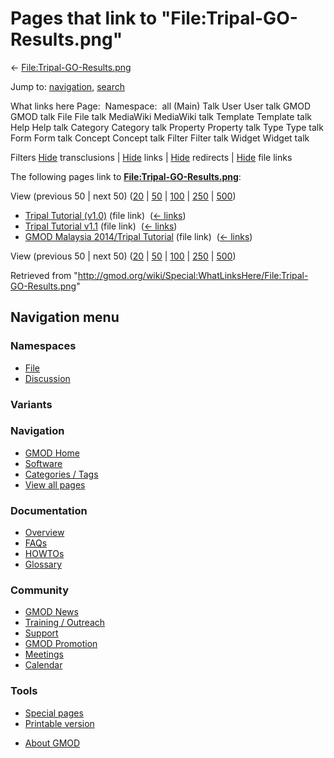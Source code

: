 <div id="mw-page-base" class="noprint">

</div>

<div id="mw-head-base" class="noprint">

</div>

<div id="content" class="mw-body" role="main">

<span id="top"></span>

<div id="mw-js-message" style="display:none;">

</div>



# <span dir="auto">Pages that link to "File:Tripal-GO-Results.png"</span>

<div id="bodyContent">

<div id="contentSub">

←
[File:Tripal-GO-Results.png](/wiki/File:Tripal-GO-Results.png "File:Tripal-GO-Results.png")

</div>

<div id="jump-to-nav" class="mw-jump">

Jump to: [navigation](#mw-navigation), [search](#p-search)

</div>

<div id="mw-content-text">

What links here Page:  Namespace:  all (Main) Talk User User talk GMOD
GMOD talk File File talk MediaWiki MediaWiki talk Template Template talk
Help Help talk Category Category talk Property Property talk Type Type
talk Form Form talk Concept Concept talk Filter Filter talk Widget
Widget talk

Filters
[Hide](/mediawiki/index.php?title=Special:WhatLinksHere/File:Tripal-GO-Results.png&hidetrans=1 "Special:WhatLinksHere/File:Tripal-GO-Results.png")
transclusions \|
[Hide](/mediawiki/index.php?title=Special:WhatLinksHere/File:Tripal-GO-Results.png&hidelinks=1 "Special:WhatLinksHere/File:Tripal-GO-Results.png")
links \|
[Hide](/mediawiki/index.php?title=Special:WhatLinksHere/File:Tripal-GO-Results.png&hideredirs=1 "Special:WhatLinksHere/File:Tripal-GO-Results.png")
redirects \|
[Hide](/mediawiki/index.php?title=Special:WhatLinksHere/File:Tripal-GO-Results.png&hideimages=1 "Special:WhatLinksHere/File:Tripal-GO-Results.png")
file links

The following pages link to
**[File:Tripal-GO-Results.png](/wiki/File:Tripal-GO-Results.png "File:Tripal-GO-Results.png")**:

View (previous 50 \| next 50)
([20](/mediawiki/index.php?title=Special:WhatLinksHere/File:Tripal-GO-Results.png&limit=20 "Special:WhatLinksHere/File:Tripal-GO-Results.png")
\|
[50](/mediawiki/index.php?title=Special:WhatLinksHere/File:Tripal-GO-Results.png&limit=50 "Special:WhatLinksHere/File:Tripal-GO-Results.png")
\|
[100](/mediawiki/index.php?title=Special:WhatLinksHere/File:Tripal-GO-Results.png&limit=100 "Special:WhatLinksHere/File:Tripal-GO-Results.png")
\|
[250](/mediawiki/index.php?title=Special:WhatLinksHere/File:Tripal-GO-Results.png&limit=250 "Special:WhatLinksHere/File:Tripal-GO-Results.png")
\|
[500](/mediawiki/index.php?title=Special:WhatLinksHere/File:Tripal-GO-Results.png&limit=500 "Special:WhatLinksHere/File:Tripal-GO-Results.png"))

- [Tripal Tutorial
  (v1.0)](/wiki/Tripal_Tutorial_(v1.0) "Tripal Tutorial (v1.0)") (file
  link) ‎ <span class="mw-whatlinkshere-tools">([←
  links](/mediawiki/index.php?title=Special:WhatLinksHere&target=Tripal+Tutorial+%28v1.0%29 "Special:WhatLinksHere"))</span>
- [Tripal Tutorial
  v1.1](/wiki/Tripal_Tutorial_v1.1 "Tripal Tutorial v1.1") (file link) ‎
  <span class="mw-whatlinkshere-tools">([←
  links](/mediawiki/index.php?title=Special:WhatLinksHere&target=Tripal+Tutorial+v1.1 "Special:WhatLinksHere"))</span>
- [GMOD Malaysia 2014/Tripal
  Tutorial](/wiki/GMOD_Malaysia_2014/Tripal_Tutorial "GMOD Malaysia 2014/Tripal Tutorial")
  (file link) ‎ <span class="mw-whatlinkshere-tools">([←
  links](/mediawiki/index.php?title=Special:WhatLinksHere&target=GMOD+Malaysia+2014%2FTripal+Tutorial "Special:WhatLinksHere"))</span>

View (previous 50 \| next 50)
([20](/mediawiki/index.php?title=Special:WhatLinksHere/File:Tripal-GO-Results.png&limit=20 "Special:WhatLinksHere/File:Tripal-GO-Results.png")
\|
[50](/mediawiki/index.php?title=Special:WhatLinksHere/File:Tripal-GO-Results.png&limit=50 "Special:WhatLinksHere/File:Tripal-GO-Results.png")
\|
[100](/mediawiki/index.php?title=Special:WhatLinksHere/File:Tripal-GO-Results.png&limit=100 "Special:WhatLinksHere/File:Tripal-GO-Results.png")
\|
[250](/mediawiki/index.php?title=Special:WhatLinksHere/File:Tripal-GO-Results.png&limit=250 "Special:WhatLinksHere/File:Tripal-GO-Results.png")
\|
[500](/mediawiki/index.php?title=Special:WhatLinksHere/File:Tripal-GO-Results.png&limit=500 "Special:WhatLinksHere/File:Tripal-GO-Results.png"))

</div>

<div class="printfooter">

Retrieved from
"<http://gmod.org/wiki/Special:WhatLinksHere/File:Tripal-GO-Results.png>"

</div>

<div id="catlinks" class="catlinks catlinks-allhidden">

</div>

<div class="visualClear">

</div>

</div>

</div>

<div id="mw-navigation">

## Navigation menu

<div id="mw-head">



<div id="left-navigation">

<div id="p-namespaces" class="vectorTabs" role="navigation"
aria-labelledby="p-namespaces-label">

### Namespaces

- <span id="ca-nstab-image"><a href="/wiki/File:Tripal-GO-Results.png" accesskey="c"
  title="View the file page [c]">File</a></span>
- <span id="ca-talk"><a
  href="/mediawiki/index.php?title=File_talk:Tripal-GO-Results.png&amp;action=edit&amp;redlink=1"
  accesskey="t"
  title="Discussion about the content page [t]">Discussion</a></span>

</div>

<div id="p-variants" class="vectorMenu emptyPortlet" role="navigation"
aria-labelledby="p-variants-label">

### 

### Variants[](#)

<div class="menu">

</div>

</div>

</div>

<div id="right-navigation">





</div>



</div>

</div>

</div>

<div id="mw-panel">

<div id="p-logo" role="banner">

<a href="/wiki/Main_Page"
style="background-image: url(http://gmod.org/images/GMOD-cogs.png);"
title="Visit the main page"></a>

</div>

<div id="p-Navigation" class="portal" role="navigation"
aria-labelledby="p-Navigation-label">

### Navigation

<div class="body">

- <span id="n-GMOD-Home">[GMOD Home](/wiki/Main_Page)</span>
- <span id="n-Software">[Software](/wiki/GMOD_Components)</span>
- <span id="n-Categories-.2F-Tags">[Categories /
  Tags](/wiki/Categories)</span>
- <span id="n-View-all-pages">[View all
  pages](/wiki/Special:AllPages)</span>

</div>

</div>

<div id="p-Documentation" class="portal" role="navigation"
aria-labelledby="p-Documentation-label">

### Documentation

<div class="body">

- <span id="n-Overview">[Overview](/wiki/Overview)</span>
- <span id="n-FAQs">[FAQs](/wiki/Category:FAQ)</span>
- <span id="n-HOWTOs">[HOWTOs](/wiki/Category:HOWTO)</span>
- <span id="n-Glossary">[Glossary](/wiki/Glossary)</span>

</div>

</div>

<div id="p-Community" class="portal" role="navigation"
aria-labelledby="p-Community-label">

### Community

<div class="body">

- <span id="n-GMOD-News">[GMOD News](/wiki/GMOD_News)</span>
- <span id="n-Training-.2F-Outreach">[Training /
  Outreach](/wiki/Training_and_Outreach)</span>
- <span id="n-Support">[Support](/wiki/Support)</span>
- <span id="n-GMOD-Promotion">[GMOD
  Promotion](/wiki/GMOD_Promotion)</span>
- <span id="n-Meetings">[Meetings](/wiki/Meetings)</span>
- <span id="n-Calendar">[Calendar](/wiki/Calendar)</span>

</div>

</div>

<div id="p-tb" class="portal" role="navigation"
aria-labelledby="p-tb-label">

### Tools

<div class="body">

- <span id="t-specialpages"><a href="/wiki/Special:SpecialPages" accesskey="q"
  title="A list of all special pages [q]">Special pages</a></span>
- <span id="t-print"><a
  href="/mediawiki/index.php?title=Special:WhatLinksHere/File:Tripal-GO-Results.png&amp;printable=yes"
  rel="alternate" accesskey="p"
  title="Printable version of this page [p]">Printable version</a></span>

</div>

</div>

</div>

</div>

<div id="footer" role="contentinfo">

- <span id="footer-places-about">[About
  GMOD](/wiki/GMOD:About "GMOD:About")</span>

<!-- -->






</div>
